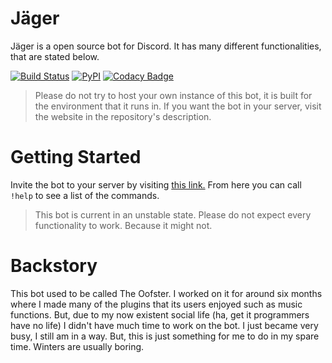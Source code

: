 # Jäger
Jäger is a open source bot for Discord. It has many different functionalities, that are stated below.

[![Build Status](https://travis-ci.org/Euab/Jager.svg?branch=master)](https://travis-ci.org/Euab/Jager) [![PyPI](https://img.shields.io/badge/Python-3.6.3-green.svg)](https://www.python.org/downloads/)  [![Codacy Badge](https://api.codacy.com/project/badge/Grade/a0d19fe4283b4288a5146caa5c0891c5)](https://www.codacy.com/app/Euab/rickbot?utm_source=github.com&amp;utm_medium=referral&amp;utm_content=rickbotdiscord/rickbot&amp;utm_campaign=Badge_Grade)

> Please do not try to host your own instance of this bot, it is built for the environment that it runs in. If you want the bot in your server, visit the website in the repository's description.

# Getting Started
Invite the bot to your server by visiting [this link.](https://discordapp.com/oauth2/authorize?&client_id=493534734413201408&scope=bot&permissions=8)
From here you can call `!help` to see a list of the commands.

> This bot is current in an unstable state. Please do not expect every
functionality to work. Because it might not.

# Backstory
This bot used to be called The Oofster. I worked on it for around six months
where I made many of the plugins that its users enjoyed such as music functions.
But, due to my now existent social life (ha, get it programmers have no life)
I didn't have much time to work on the bot. I just became very busy, I still am
in a way. But, this is just something for me to do in my spare time. Winters are
usually boring.
